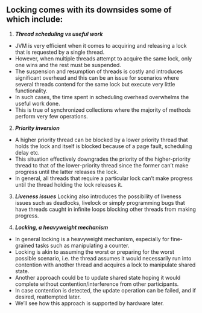 

## Locking comes with its downsides some of which include:

1. ***Thread scheduling vs useful work***
* JVM is very efficient when it comes to acquiring and releasing a lock that is
requested by a single thread. 
* However, when multiple threads attempt to acquire the same lock, only one wins and the rest must be suspended. 
* The suspension and resumption of threads is costly and introduces significant overhead and this can be an issue for scenarios where several threads contend for the same lock but execute very little functionality. 
* In such cases, the time spent in scheduling overhead overwhelms the useful work done. 
* This is true of synchronized collections where the majority of methods perform very few operations.

2. ***Priority inversion***
* A higher priority thread can be blocked by a lower priority thread that holds the lock and itself is blocked 
because of a page fault, scheduling delay etc. 
* This situation effectively downgrades the priority of the higher-priority thread to that of the lower-priority thread
since the former can’t make progress until the latter releases the lock. 
* In general, all threads that require a particular lock can’t make progress until the thread holding the lock releases it.

3. ***Liveness issues***
Locking also introduces the possibility of liveness issues such as deadlocks, livelock or simply programming bugs that 
have threads caught in infinite loops blocking other threads from making progress.

4. ***Locking, a heavyweight mechanism***
* In general locking is a heavyweight mechanism, especially for fine-grained tasks such as manipulating a counter. 
* Locking is akin to assuming the worst or preparing for the worst possible scenario, 
i.e. the thread assumes it would necessarily run into contention with another thread and acquires a lock to manipulate shared state. 
* Another approach could be to update shared state hoping it would complete without contention/interference from other participants. 
* In case contention is detected, the update operation can be failed, and if desired, reattempted later. 
* We’ll see how this approach is supported by hardware later.

